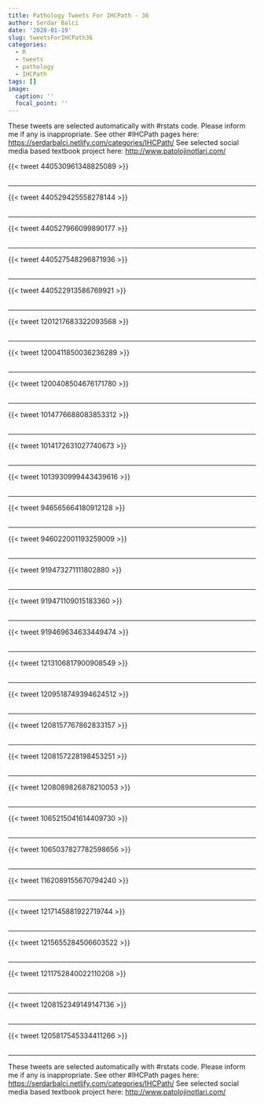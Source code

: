 ```yaml
---
title: Pathology Tweets For IHCPath - 36
author: Serdar Balci
date: '2020-01-19'
slug: tweetsForIHCPath36
categories:
  - R
  - tweets
  - pathology
  - IHCPath
tags: []
image:
  caption: ''
  focal_point: ''
---
```



These tweets are selected automatically with #rstats code. Please inform me if any is inappropriate.
See other #IHCPath pages here: https://serdarbalci.netlify.com/categories/IHCPath/ 
See selected social media based textbook project here: http://www.patolojinotlari.com/

{{< tweet 440530961348825089 >}}
<br>
<br>
<hr>
{{< tweet 440529425558278144 >}}
<br>
<br>
<hr>
{{< tweet 440527966099890177 >}}
<br>
<br>
<hr>
{{< tweet 440527548296871936 >}}
<br>
<br>
<hr>
{{< tweet 440522913586769921 >}}
<br>
<br>
<hr>
{{< tweet 1201217683322093568 >}}
<br>
<br>
<hr>
{{< tweet 1200411850036236289 >}}
<br>
<br>
<hr>
{{< tweet 1200408504676171780 >}}
<br>
<br>
<hr>
{{< tweet 1014776688083853312 >}}
<br>
<br>
<hr>
{{< tweet 1014172631027740673 >}}
<br>
<br>
<hr>
{{< tweet 1013930999443439616 >}}
<br>
<br>
<hr>
{{< tweet 946565664180912128 >}}
<br>
<br>
<hr>
{{< tweet 946022001193259009 >}}
<br>
<br>
<hr>
{{< tweet 919473271111802880 >}}
<br>
<br>
<hr>
{{< tweet 919471109015183360 >}}
<br>
<br>
<hr>
{{< tweet 919469634633449474 >}}
<br>
<br>
<hr>
{{< tweet 1213106817900908549 >}}
<br>
<br>
<hr>
{{< tweet 1209518749394624512 >}}
<br>
<br>
<hr>
{{< tweet 1208157767862833157 >}}
<br>
<br>
<hr>
{{< tweet 1208157228198453251 >}}
<br>
<br>
<hr>
{{< tweet 1208089826878210053 >}}
<br>
<br>
<hr>
{{< tweet 1065215041614409730 >}}
<br>
<br>
<hr>
{{< tweet 1065037827782598656 >}}
<br>
<br>
<hr>
{{< tweet 1162089155670794240 >}}
<br>
<br>
<hr>
{{< tweet 1217145881922719744 >}}
<br>
<br>
<hr>
{{< tweet 1215655284506603522 >}}
<br>
<br>
<hr>
{{< tweet 1211752840022110208 >}}
<br>
<br>
<hr>
{{< tweet 1208152349149147136 >}}
<br>
<br>
<hr>
{{< tweet 1205817545334411266 >}}
<br>
<br>
<hr>


These tweets are selected automatically with #rstats code. Please inform me if any is inappropriate.
See other #IHCPath pages here: https://serdarbalci.netlify.com/categories/IHCPath/ 
See selected social media based textbook project here: http://www.patolojinotlari.com/
